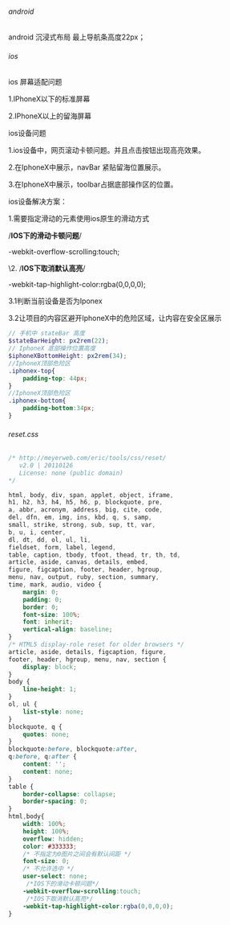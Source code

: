 ###### android

android 沉浸式布局 最上导航条高度22px；

###### ios

ios 屏幕适配问题

  1.IPhoneX以下的标准屏幕

  2.IPhoneX以上的留海屏幕

ios设备问题

  1.ios设备中，网页滚动卡顿问题。并且点击按钮出现高亮效果。

  2.在IphoneX中展示，navBar 紧贴留海位置展示。

  3.在IphoneX中展示，toolbar占据底部操作区的位置。

ios设备解决方案：

  1.需要指定滑动的元素使用ios原生的滑动方式

  /**IOS下的滑动卡顿问题**/

  -webkit-overflow-scrolling:touch;

  \2. /**IOS下取消默认高亮**/

  -webkit-tap-highlight-color:rgba(0,0,0,0);

  3.1判断当前设备是否为Iponex

  3.2让项目的内容区避开IphoneX中的危险区域，让内容在安全区展示

````scss
// 手机中 stateBar 高度
$stateBarHeight: px2rem(22);
// IphoneX 底部操作位置高度
$iphoneXBottomHeight: px2rem(34);
//IphoneX顶部危险区
.iphonex-top{
    padding-top: 44px;
}
//IphoneX顶部危险区
.iphonex-bottom{
    padding-bottom:34px;
}

````

###### reset.css

````css
/* http://meyerweb.com/eric/tools/css/reset/ 
   v2.0 | 20110126
   License: none (public domain)
*/

html, body, div, span, applet, object, iframe,
h1, h2, h3, h4, h5, h6, p, blockquote, pre,
a, abbr, acronym, address, big, cite, code,
del, dfn, em, img, ins, kbd, q, s, samp,
small, strike, strong, sub, sup, tt, var,
b, u, i, center,
dl, dt, dd, ol, ul, li,
fieldset, form, label, legend,
table, caption, tbody, tfoot, thead, tr, th, td,
article, aside, canvas, details, embed, 
figure, figcaption, footer, header, hgroup, 
menu, nav, output, ruby, section, summary,
time, mark, audio, video {
	margin: 0;
	padding: 0;
	border: 0;
	font-size: 100%;
	font: inherit;
	vertical-align: baseline;
}
/* HTML5 display-role reset for older browsers */
article, aside, details, figcaption, figure, 
footer, header, hgroup, menu, nav, section {
	display: block;
}
body {
	line-height: 1;
}
ol, ul {
	list-style: none;
}
blockquote, q {
	quotes: none;
}
blockquote:before, blockquote:after,
q:before, q:after {
	content: '';
	content: none;
}
table {
	border-collapse: collapse;
	border-spacing: 0;
}
html,body{
    width: 100%;
    height: 100%;
    overflow: hidden;
    color: #333333;
    /* 不指定为0图片之间会有默认间距 */
    font-size: 0;
    /* 不允许选中 */
	user-select: none;
	 /*IOS下的滑动卡顿问题*/
	-webkit-overflow-scrolling:touch;
	 /*IOS下取消默认高亮*/
	-webkit-tap-highlight-color:rgba(0,0,0,0);
}

````